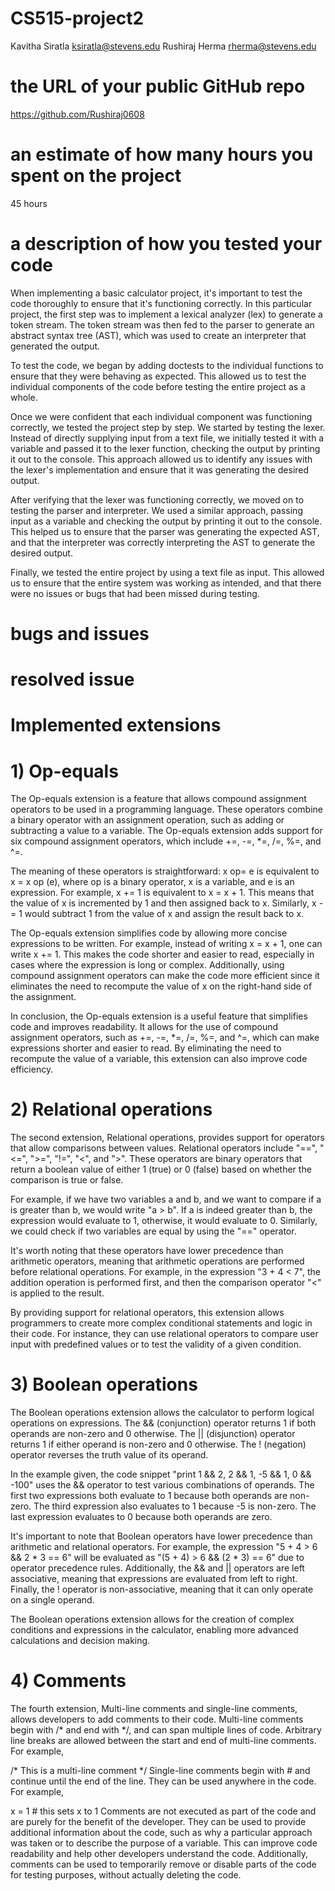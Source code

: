# CS515-project2
Kavitha Siratla [ksiratla@stevens.edu](mailto:ksiratla@stevens.edu)
Rushiraj Herma [rherma@stevens.edu](mailto:rherma@stevens.edu)

# the URL of your public GitHub repo
https://github.com/Rushiraj0608

# an estimate of how many hours you spent on the project
45 hours

# a description of how you tested your code

When implementing a basic calculator project, it's important to test the code thoroughly to ensure that it's functioning correctly. In this particular project, the first step was to implement a lexical analyzer (lex) to generate a token stream. The token stream was then fed to the parser to generate an abstract syntax tree (AST), which was used to create an interpreter that generated the output.

To test the code, we began by adding doctests to the individual functions to ensure that they were behaving as expected. This allowed us to test the individual components of the code before testing the entire project as a whole.

Once we were confident that each individual component was functioning correctly, we tested the project step by step. We started by testing the lexer. Instead of directly supplying input from a text file, we initially tested it with a variable and passed it to the lexer function, checking the output by printing it out to the console. This approach allowed us to identify any issues with the lexer's implementation and ensure that it was generating the desired output.

After verifying that the lexer was functioning correctly, we moved on to testing the parser and interpreter. We used a similar approach, passing input as a variable and checking the output by printing it out to the console. This helped us to ensure that the parser was generating the expected AST, and that the interpreter was correctly interpreting the AST to generate the desired output.

Finally, we tested the entire project by using a text file as input. This allowed us to ensure that the entire system was working as intended, and that there were no issues or bugs that had been missed during testing.


# bugs and issues

# resolved issue


# Implemented extensions
# 1) Op-equals
The Op-equals extension is a feature that allows compound assignment operators to be used in a programming language. These operators combine a binary operator with an assignment operation, such as adding or subtracting a value to a variable. The Op-equals extension adds support for six compound assignment operators, which include +=, -=, *=, /=, %=, and ^=.

The meaning of these operators is straightforward: x op= e is equivalent to x = x op (e), where op is a binary operator, x is a variable, and e is an expression. For example, x += 1 is equivalent to x = x + 1. This means that the value of x is incremented by 1 and then assigned back to x. Similarly, x -= 1 would subtract 1 from the value of x and assign the result back to x.

The Op-equals extension simplifies code by allowing more concise expressions to be written. For example, instead of writing x = x + 1, one can write x += 1. This makes the code shorter and easier to read, especially in cases where the expression is long or complex. Additionally, using compound assignment operators can make the code more efficient since it eliminates the need to recompute the value of x on the right-hand side of the assignment.

In conclusion, the Op-equals extension is a useful feature that simplifies code and improves readability. It allows for the use of compound assignment operators, such as +=, -=, *=, /=, %=, and ^=, which can make expressions shorter and easier to read. By eliminating the need to recompute the value of a variable, this extension can also improve code efficiency.

# 2) Relational operations
The second extension, Relational operations, provides support for operators that allow comparisons between values. Relational operators include "==", "<=", ">=", "!=", "<", and ">". These operators are binary operators that return a boolean value of either 1 (true) or 0 (false) based on whether the comparison is true or false.

For example, if we have two variables a and b, and we want to compare if a is greater than b, we would write "a > b". If a is indeed greater than b, the expression would evaluate to 1, otherwise, it would evaluate to 0. Similarly, we could check if two variables are equal by using the "==" operator.

It's worth noting that these operators have lower precedence than arithmetic operators, meaning that arithmetic operations are performed before relational operations. For example, in the expression "3 + 4 < 7", the addition operation is performed first, and then the comparison operator "<" is applied to the result.

By providing support for relational operators, this extension allows programmers to create more complex conditional statements and logic in their code. For instance, they can use relational operators to compare user input with predefined values or to test the validity of a given condition.


# 3) Boolean operations
The Boolean operations extension allows the calculator to perform logical operations on expressions. The && (conjunction) operator returns 1 if both operands are non-zero and 0 otherwise. The || (disjunction) operator returns 1 if either operand is non-zero and 0 otherwise. The ! (negation) operator reverses the truth value of its operand.

In the example given, the code snippet "print 1 && 2, 2 && 1, -5 && 1, 0 && -100" uses the && operator to test various combinations of operands. The first two expressions both evaluate to 1 because both operands are non-zero. The third expression also evaluates to 1 because -5 is non-zero. The last expression evaluates to 0 because both operands are zero.

It's important to note that Boolean operators have lower precedence than arithmetic and relational operators. For example, the expression "5 + 4 > 6 && 2 * 3 == 6" will be evaluated as "(5 + 4) > 6 && (2 * 3) == 6" due to operator precedence rules. Additionally, the && and || operators are left associative, meaning that expressions are evaluated from left to right. Finally, the ! operator is non-associative, meaning that it can only operate on a single operand.

The Boolean operations extension allows for the creation of complex conditions and expressions in the calculator, enabling more advanced calculations and decision making.

# 4) Comments

The fourth extension, Multi-line comments and single-line comments, allows developers to add comments to their code. Multi-line comments begin with /* and end with */, and can span multiple lines of code. Arbitrary line breaks are allowed between the start and end of multi-line comments. For example,

/* This is a
multi-line comment
*/
Single-line comments begin with # and continue until the end of the line. They can be used anywhere in the code. For example,

x = 1  # this sets x to 1
Comments are not executed as part of the code and are purely for the benefit of the developer. They can be used to provide additional information about the code, such as why a particular approach was taken or to describe the purpose of a variable. This can improve code readability and help other developers understand the code. Additionally, comments can be used to temporarily remove or disable parts of the code for testing purposes, without actually deleting the code.